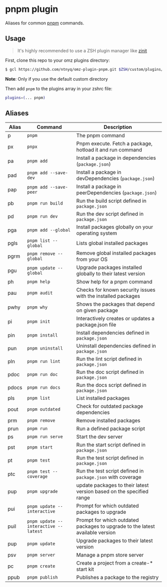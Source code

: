 # pnpm plugin

Aliases for common [pnpm](https://pnpm.io) commands.

## Usage

> It's highly recommended to use a ZSH plugin manager like [zinit](https://github.com/zdharma-continuum/zinit)

First, clone this repo to your omz plugins directory:

```sh
$ gcl https://github.com/ntnyq/omz-plugin-pnpm.git $ZSH/custom/plugins/pnpm
```

**Note**: Only if you use the default custom directory

Then add `pnpm` to the plugins array in your zshrc file:

```zsh
plugins=(... pnpm)
```

## Aliases

| Alias | Command                              | Description                                                                   |
| ----- | ------------------------------------ | ----------------------------------------------------------------------------- |
| p     | `pnpm`                               | The pnpm command                                                              |
| px    | `pnpx`                               | Pnpm execute. Fetch a package, hotload it and run command                     |
| pa    | `pnpm add`                           | Install a package in dependencies (`package.json`)                            |
| pad   | `pnpm add --save-dev`                | Install a package in devDependencies (`package.json`)                         |
| pap   | `pnpm add --save-peer`               | Install a package in peerDependencies (`package.json`)                        |
| pb    | `pnpm run build`                     | Run the build script defined in `package.json`                                |
| pd    | `pnpm run dev`                       | Run the dev script defined in `package.json`                                  |
| pga   | `pnpm add --global`                  | Install packages globally on your operating system                            |
| pgls  | `pnpm list --global`                 | Lists global installed packages                                               |
| pgrm  | `pnpm remove --global`               | Remove global installed packages from your OS                                 |
| pgu   | `pnpm update --global`               | Upgrade packages installed globally to their latest version                   |
| ph    | `pnpm help`                          | Show help for a pnpm command                                                  |
| pau   | `pnpm audit`                         | Checks for known security issues with the installed packages                  |
| pwhy  | `pnpm why`                           | Shows the packages that depend on given package                               |
| pi    | `pnpm init`                          | Interactively creates or updates a package.json file                          |
| pin   | `pnpm install`                       | Install dependencies defined in `package.json`                                |
| pun   | `pnpm uninstall`                     | Uninstall dependencies defined in `package.json`                              |
| pln   | `pnpm run lint`                      | Run the lint script defined in `package.json`                                 |
| pdoc  | `pnpm run doc`                       | Run the doc script defined in `package.json`                                  |
| pdocs  | `pnpm run docs`                     | Run the docs script defined in `package.json`                                  |
| pls   | `pnpm list`                          | List installed packages                                                       |
| pout  | `pnpm outdated`                      | Check for outdated package dependencies                                       |
| prm   | `pnpm remove`                        | Remove installed packages                                                     |
| prun  | `pnpm run`                           | Run a defined package script                                                  |
| ps    | `pnpm run serve`                     | Start the dev server                                                          |
| pst   | `pnpm start`                         | Run the start script defined in `package.json`                                |
| pt    | `pnpm test`                          | Run the test script defined in `package.json`                                 |
| ptc   | `pnpm test --coverage`               | Run the test script defined in `package.json` with coverage                   |
| pup   | `pnpm upgrade`                       | update packages to their latest version based on the specified range          |
| pui   | `pnpm update --interactive`          | Prompt for which outdated packages to upgrade                                 |
| puil  | `pnpm update --interactive --latest` | Prompt for which outdated packages to upgrade to the latest available version |
| pup   | `pnpm update`                        | Upgrade packages to their latest version                                      |
| psv   | `pnpm server`                        | Manage a pnpm store server                                                    |
| pc    | `pnpm create`                        | Create a project from a create-* start kit                                    |
| ppub  | `pnpm publish`                       | Publishes a package to the registry                                           |
